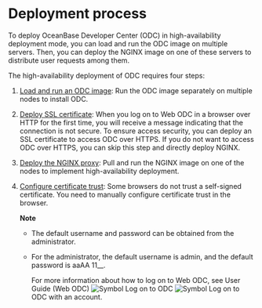 Deployment process 
=======================================

To deploy OceanBase Developer Center (ODC) in high-availability deployment mode, you can load and run the ODC image on multiple servers. Then, you can deploy the NGINX image on one of these servers to distribute user requests among them. 

The high-availability deployment of ODC requires four steps:

1. [Load and run an ODC image](2.load-and-run-ha-odc-images.md): Run the ODC image separately on multiple nodes to install ODC.

   

2. [Deploy SSL certificate](3.deploy-ssl-certificates.md): When you log on to Web ODC in a browser over HTTP for the first time, you will receive a message indicating that the connection is not secure. To ensure access security, you can deploy an SSL certificate to access ODC over HTTPS. If you do not want to access ODC over HTTPS, you can skip this step and directly deploy NGINX.

   

3. [Deploy the NGINX proxy](4.deploy-nginx-proxy.md): Pull and run the NGINX image on one of the nodes to implement high-availability deployment.

   

4. [Configure certificate trust](5.configure-certificate-trust.md): Some browsers do not trust a self-signed certificate. You need to manually configure certificate trust in the browser. 

   **Note**

   
   * The default username and password can be obtained from the administrator.

     
   
   * For the administrator, the default username is admin, and the default password is aaAA 11__.

     For more information about how to log on to Web ODC, see User Guide (Web ODC) ![Symbol](https://help-static-aliyun-doc.aliyuncs.com/assets/img/en-US/0723379361/p345262.jpg) Log on to ODC ![Symbol](https://help-static-aliyun-doc.aliyuncs.com/assets/img/en-US/8033379361/p345263.jpg) Log on to ODC with an account.
     
   

   
   







